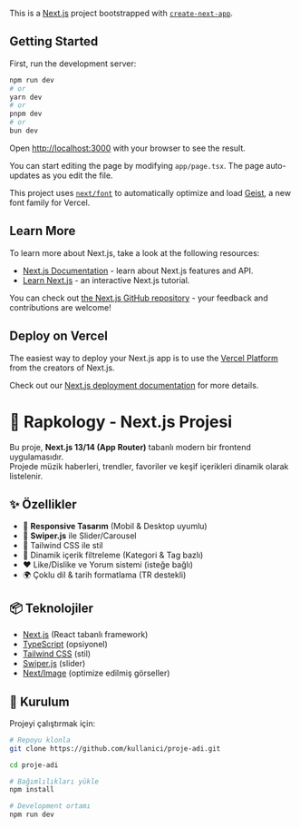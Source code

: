 This is a [Next.js](https://nextjs.org) project bootstrapped with [`create-next-app`](https://nextjs.org/docs/app/api-reference/cli/create-next-app).

## Getting Started

First, run the development server:

```bash
npm run dev
# or
yarn dev
# or
pnpm dev
# or
bun dev
```

Open [http://localhost:3000](http://localhost:3000) with your browser to see the result.

You can start editing the page by modifying `app/page.tsx`. The page auto-updates as you edit the file.

This project uses [`next/font`](https://nextjs.org/docs/app/building-your-application/optimizing/fonts) to automatically optimize and load [Geist](https://vercel.com/font), a new font family for Vercel.

## Learn More

To learn more about Next.js, take a look at the following resources:

- [Next.js Documentation](https://nextjs.org/docs) - learn about Next.js features and API.
- [Learn Next.js](https://nextjs.org/learn) - an interactive Next.js tutorial.

You can check out [the Next.js GitHub repository](https://github.com/vercel/next.js) - your feedback and contributions are welcome!

## Deploy on Vercel

The easiest way to deploy your Next.js app is to use the [Vercel Platform](https://vercel.com/new?utm_medium=default-template&filter=next.js&utm_source=create-next-app&utm_campaign=create-next-app-readme) from the creators of Next.js.

Check out our [Next.js deployment documentation](https://nextjs.org/docs/app/building-your-application/deploying) for more details.

# 🎵 Rapkology - Next.js Projesi

Bu proje, **Next.js 13/14 (App Router)** tabanlı modern bir frontend uygulamasıdır.  
Projede müzik haberleri, trendler, favoriler ve keşif içerikleri dinamik olarak listelenir.

## ✨ Özellikler

- 📱 **Responsive Tasarım** (Mobil & Desktop uyumlu)
- 🎠 **Swiper.js** ile Slider/Carousel
- 🎨 Tailwind CSS ile stil
- 📰 Dinamik içerik filtreleme (Kategori & Tag bazlı)
- ❤️ Like/Dislike ve Yorum sistemi (isteğe bağlı)
- 🌍 Çoklu dil & tarih formatlama (TR destekli)

## 📦 Teknolojiler

- [Next.js](https://nextjs.org/) (React tabanlı framework)
- [TypeScript](https://www.typescriptlang.org/) (opsiyonel)
- [Tailwind CSS](https://tailwindcss.com/) (stil)
- [Swiper.js](https://swiperjs.com/) (slider)
- [Next/Image](https://nextjs.org/docs/api-reference/next/image) (optimize edilmiş görseller)

## 🚀 Kurulum

Projeyi çalıştırmak için:

```bash
# Repoyu klonla
git clone https://github.com/kullanici/proje-adi.git

cd proje-adi

# Bağımlılıkları yükle
npm install

# Development ortamı
npm run dev
```
